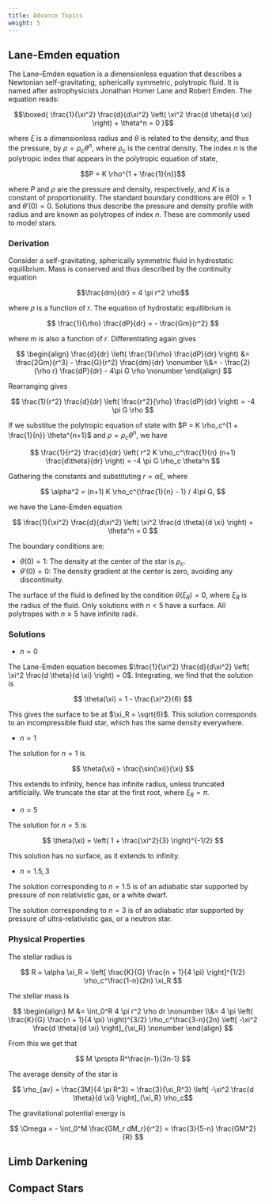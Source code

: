 ```yaml
---
title: Advance Topics
weight: 5
---
```


## Lane-Emden equation

The Lane–Emden equation is a dimensionless equation that describes a Newtonian self-gravitating, spherically symmetric, polytropic fluid. It is named after astrophysicists Jonathan Homer Lane and Robert Emden. The equation reads:

$$\boxed{ \frac{1}{\xi^2} \frac{d}{d\xi^2} \left( \xi^2 \frac{d \theta}{d \xi} \right) + \theta^n = 0 }$$

where $\xi$ is a dimensionless radius and $\theta$ is related to the density, and thus the pressure, by $\rho = \rho_c \theta^n$, where  $\rho_c$ is the central density. The index $n$ is the polytropic index that appears in the polytropic equation of state,

$$P = K \rho^{1 + \frac{1}{n}}$$

where $P$ and $\rho$ are the pressure and density, respectively, and $K$ is a constant of proportionality. The standard boundary conditions are $\theta(0) = 1$ and $\theta'(0) = 0$. Solutions thus describe the pressure and density profile with radius and are known as polytropes of index $n$. These are commonly used to model stars.

### Derivation

Consider a self-gravitating, spherically symmetric fluid in hydrostatic equilibrium. Mass is conserved and thus described by the continuity equation

$$\frac{dm}{dr} = 4 \pi r^2 \rho$$

where $\rho$ is a function of $r$. The equation of hydrostatic equillibrium is

$$ \frac{1}{\rho} \frac{dP}{dr} = - \frac{Gm}{r^2} $$

where $m$ is also a function of $r$. Differentiating again gives

$$
\begin{align}
\frac{d}{dr} \left( \frac{1}{\rho} \frac{dP}{dr} \right) &= \frac{2Gm}{r^3} - \frac{G}{r^2} \frac{dm}{dr} \nonumber \\&= - \frac{2}{\rho r} \frac{dP}{dr} - 4\pi G \rho \nonumber
\end{align}
$$

Rearranging gives

$$ \frac{1}{r^2} \frac{d}{dr} \left( \frac{r^2}{\rho} \frac{dP}{dr} \right) = -4 \pi G \rho $$

If we substitue the polytropic equation of state with $P = K \rho_c^{1 + \frac{1}{n}} \theta^{n+1}$ and $\rho = \rho_c \theta^n$, we have

$$ \frac{1}{r^2} \frac{d}{dr} \left( r^2 K \rho_c^\frac{1}{n} (n+1) \frac{d\theta}{dr} \right) = -4 \pi G \rho_c \theta^n $$

Gathering the constants and substituting $r = \alpha \xi$, where

$$ \alpha^2 = (n+1) K \rho_c^{\frac{1}{n} - 1} / 4\pi G, $$

we have the Lane-Emden equation

$$ \frac{1}{\xi^2} \frac{d}{d\xi^2} \left( \xi^2 \frac{d \theta}{d \xi} \right) + \theta^n = 0 $$

The boundary conditions are:

- $\theta(0) = 1$: The density at the center of the star is $\rho_c$.
- $\theta'(0) = 0$: The density gradient at the center is zero, avoiding any discontinuity.

The surface of the fluid is defined by the condition $\theta(\xi_R) = 0$, where $\xi_R$ is the radius of the fluid. Only solutions with $n < 5$ have a surface. All polytropes with $n \geq 5$ have infinite radii.

### Solutions

- $n = 0$

The Lane-Emden equation becomes $\frac{1}{\xi^2} \frac{d}{d\xi^2} \left( \xi^2 \frac{d \theta}{d \xi} \right) = 0$. Integrating, we find that the solution is

$$ \theta(\xi) = 1 - \frac{\xi^2}{6} $$

This gives the surface to be at $\xi_R = \sqrt{6}$. This solution corresponds to an incompressible fluid star, which has the same density everywhere.

- $n = 1$

The solution for $n = 1$ is

$$ \theta(\xi) = \frac{\sin(\xi)}{\xi} $$

This extends to infinity, hence has infinite radius, unless truncated artificially. We truncate the star at the first root, where $\xi_R = \pi$.

- $n = 5$

The solution for $n = 5$ is

$$ \theta(\xi) = \left( 1 + \frac{\xi^2}{3} \right)^{-1/2} $$

This solution has no surface, as it extends to infinity.

- $n = 1.5,\, 3$

The solution corresponding to $n = 1.5$ is of an adiabatic star supported by pressure of non relativistic gas, or a white dwarf.

The solution corresponding to $n = 3$ is of an adiabatic star supported by pressure of ultra-relativistic gas, or a neutron star.

### Physical Properties

The stellar radius is

$$ R = \alpha \xi_R = \left[ \frac{K}{G} \frac{n + 1}{4 \pi} \right]^{1/2} \rho_c^\frac{1-n}{2n} \xi_R $$

The stellar mass is

$$
\begin{align}
M &= \int_0^R 4 \pi r^2 \rho dr \nonumber \\&= 4 \pi \left( \frac{K}{G} \frac{n + 1}{4 \pi} \right)^{3/2} \rho_c^\frac{3-n}{2n} \left[ -\xi^2 \frac{d \theta}{d \xi} \right]_{\xi_R} \nonumber
\end{align}
$$

From this we get that

$$ M \propto R^\frac{n-1}{3n-1} $$

The average density of the star is

$$ \rho_{av} = \frac{3M}{4 \pi R^3} = \frac{3}{\xi_R^3} \left[ -\xi^2 \frac{d \theta}{d \xi} \right]_{\xi_R} \rho_c$$

The gravitational potential energy is

$$ \Omega = - \int_0^M \frac{GM_r dM_r}{r^2} = \frac{3}{5-n} \frac{GM^2}{R} $$

## Limb Darkening

## Compact Stars
